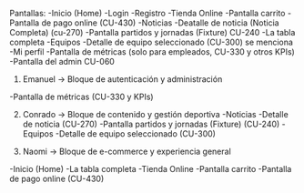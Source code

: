 Pantallas:
-Inicio (Home)
-Login
-Registro
-Tienda Online
-Pantalla carrito
-Pantalla de pago online (CU-430)
-Noticias
-Deatalle de noticia (Noticia Completa) (cu-270)
-Pantalla partidos y jornadas (Fixture) CU-240
-La tabla completa
-Equipos
-Detalle de equipo seleccionado (CU-300) se menciona
-Mi perfil
-Pantalla de métricas (solo para empleados, CU-330 y otros KPIs)
-Pantalla del admin CU-060

1. Emanuel → Bloque de autenticación y administración

-Pantalla de métricas (CU-330 y KPIs)

2. Conrado → Bloque de contenido y gestión deportiva
-Noticias
-Detalle de noticia (CU-270)
-Pantalla partidos y jornadas (Fixture) (CU-240)
-Equipos
-Detalle de equipo seleccionado (CU-300)

3. Naomi → Bloque de e-commerce y experiencia general

-Inicio (Home)
-La tabla completa
-Tienda Online
-Pantalla carrito
-Pantalla de pago online (CU-430)